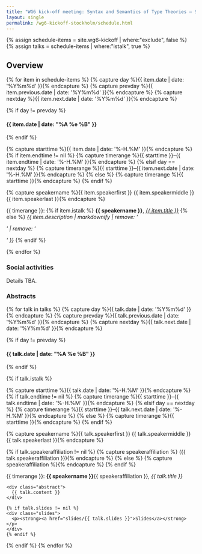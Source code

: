 ```yaml
---
title: "WG6 kick-off meeting: Syntax and Semantics of Type Theories — Schedule"
layout: single
permalink: /wg6-kickoff-stockholm/schedule.html
---
```


{% assign schedule-items = site.wg6-kickoff | where:"exclude", false  %}
{% assign talks = schedule-items | where:"istalk", true  %}

## Overview

{% for item in schedule-items %}
  {% capture day %}{{ item.date | date: '%Y%m%d' }}{% endcapture %}
  {% capture prevday %}{{ item.previous.date | date: '%Y%m%d' }}{% endcapture %}
  {% capture nextday %}{{ item.next.date | date: '%Y%m%d' }}{% endcapture %}

  {% if day != prevday %}
  <h4 class="date" id="{{ day }}">{{ item.date | date: "%A %e %B" }}</h4>
  {% endif %}

  {% capture starttime %}{{ item.date | date: '%-H.%M' }}{% endcapture %}
  {% if item.endtime != nil %}
    {% capture timerange %}{{ starttime }}–{{ item.endtime | date: '%-H.%M' }}{% endcapture %}
  {% elsif day == nextday %}
    {% capture timerange %}{{ starttime }}–{{ item.next.date | date: '%-H.%M' }}{% endcapture %}
  {% else %}
    {% capture timerange %}{{ starttime }}{% endcapture %}
  {% endif %}

  {% capture speakername %}{{ item.speakerfirst }} {{ item.speakermiddle }} {{ item.speakerlast }}{% endcapture %}

<div class="talk" id="{{ item.url }}">
  <div class="talktitle"><p>
    {{ timerange }}:
    {% if item.istalk %}
      <strong>{{ speakername }}</strong>, <a href="#{{ speakername | slugify: "latin" }}-abstract"><em>{{ item.title }}</em></a>
    {% else %}
      <em>{{ item.description | markdownify | remove: '<p>' | remove: '</p>' }}</em>
    {% endif %}
  </p></div>

</div>
{% endfor %}


### Social activities

Details TBA.

### Abstracts

{% for talk in talks %}
  {% capture day %}{{ talk.date | date: '%Y%m%d' }}{% endcapture %}
  {% capture prevday %}{{ talk.previous.date | date: '%Y%m%d' }}{% endcapture %}
  {% capture nextday %}{{ talk.next.date | date: '%Y%m%d' }}{% endcapture %}

  {% if day != prevday %}
  <h4 class="date">{{ talk.date | date: "%A %e %B" }}</h4>
  {% endif %}

  {% if talk.istalk %}

  {% capture starttime %}{{ talk.date | date: '%-H.%M' }}{% endcapture %}
  {% if talk.endtime != nil %}
    {% capture timerange %}{{ starttime }}–{{ talk.endtime | date: '%-H.%M' }}{% endcapture %}
  {% elsif day == nextday %}
    {% capture timerange %}{{ starttime }}–{{ talk.next.date | date: '%-H.%M' }}{% endcapture %}
  {% else %}
    {% capture timerange %}{{ starttime }}{% endcapture %}
  {% endif %}

  {% capture speakername %}{{ talk.speakerfirst }} {{ talk.speakermiddle }} {{ talk.speakerlast }}{% endcapture %}

  {% if talk.speakeraffiliation != nil %}
    {% capture speakeraffiliation %} ({{ talk.speakeraffiliation }}){% endcapture %}
  {% else %}
    {% capture speakeraffiliation %}{% endcapture %}
  {% endif %}

  <div class="talk">
  <div class="talktitle" id="{{ speakername | slugify: "latin" }}-abstract"><p>
    {{ timerange }}:
    <strong>{{ speakername }}</strong>{{ speakeraffiliation }}, <em>{{ talk.title }}</em>
  </p></div>

    <div class="abstract">
      {{ talk.content }}
    </div>

	{% if talk.slides != nil %}
	<div class="slides">
	  <p><strong><a href="slides/{{ talk.slides }}">Slides</a></strong></p>
    </div>
	{% endif %}
  </div>
  {% endif %}
{% endfor %}